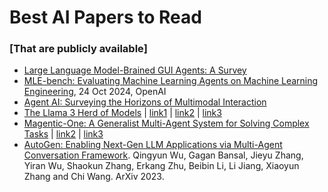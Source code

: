 # Best AI Papers to Read
### [That are publicly available]

- [Large Language Model-Brained GUI Agents: A Survey](https://arxiv.org/pdf/2411.18279)
- [MLE-bench: Evaluating Machine Learning Agents on Machine Learning Engineering](https://arxiv.org/abs/2410.07095), 24 Oct 2024, OpenAI
- [Agent AI: Surveying the Horizons of Multimodal Interaction](https://arxiv.org/abs/2401.03568)
- [The Llama 3 Herd of Models](https://scontent-sea1-1.xx.fbcdn.net/v/t39.2365-6/468347782_9231729823505907_4580471254289036098_n.pdf?_nc_cat=110&ccb=1-7&_nc_sid=3c67a6&_nc_ohc=kMEnijIEZ-gQ7kNvgGkvbgV&_nc_zt=14&_nc_ht=scontent-sea1-1.xx&_nc_gid=AArxIIwO-RKxc0VHEWEXrCy&oh=00_AYBtVpVUKJJ3gf-Ev83Js4tUNmA_eQCHifdaJapFuVCJtA&oe=67508F80)  |  [link1](https://ai.meta.com/research/publications/the-llama-3-herd-of-models/)  | [link2](https://ai.meta.com/blog/meta-llama-3-1/) | [link3](./papers/The%20Llama%203%20Herd%20of%20Models/README.md)  
- [Magentic-One: A Generalist Multi-Agent System for Solving Complex Tasks](https://www.microsoft.com/en-us/research/articles/magentic-one-a-generalist-multi-agent-system-for-solving-complex-tasks/)  |  [link2](https://www.microsoft.com/en-us/research/publication/magentic-one-a-generalist-multi-agent-system-for-solving-complex-tasks/) | [link3](https://github.com/microsoft/autogen/tree/main/python/packages/autogen-magentic-one)
- [AutoGen: Enabling Next-Gen LLM Applications via Multi-Agent Conversation Framework](https://arxiv.org/abs/2308.08155). Qingyun Wu, Gagan Bansal, Jieyu Zhang, Yiran Wu, Shaokun Zhang, Erkang Zhu, Beibin Li, Li Jiang, Xiaoyun Zhang and Chi Wang. ArXiv 2023.


